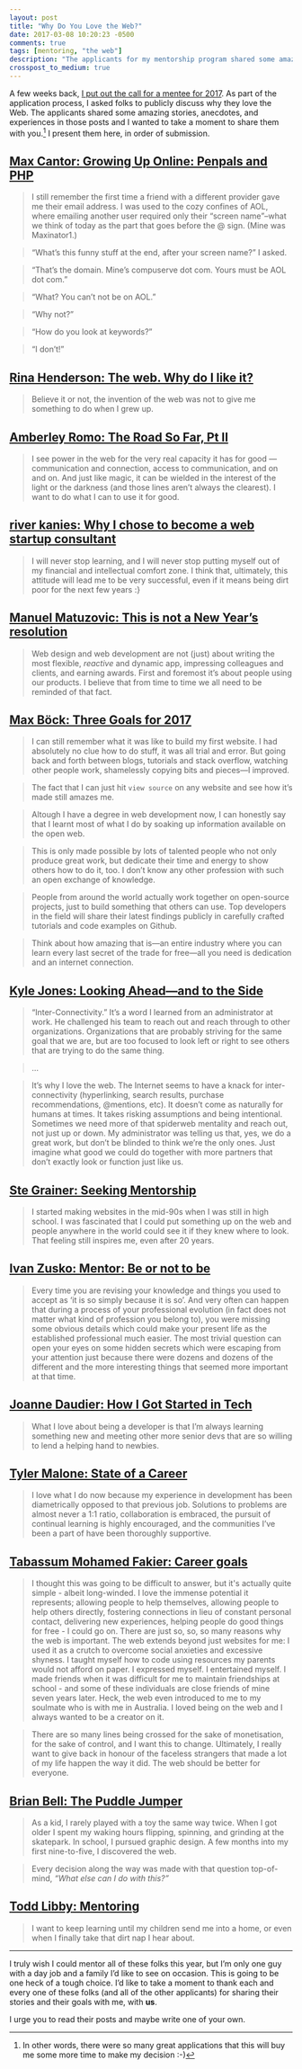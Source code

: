 ```yaml
---
layout: post
title: "Why Do You Love the Web?"
date: 2017-03-08 10:20:23 -0500
comments: true
tags: [mentoring, "the web"]
description: "The applicants for my mentorship program shared some amazing stories, anecdotes, and experiences in their posts on why they love the Web and I wanted to take a moment to share them with you"
crosspost_to_medium: true
---
```


A few weeks back, [I put out the call for a mentee for 2017](https://www.aaron-gustafson.com/notebook/looking-for-a-mentor/). As part of the application process, I asked folks to publicly discuss why they love the Web. The applicants shared some amazing stories, anecdotes, and experiences in those posts and I wanted to take a moment to share them with you.[^1] <!-- more --> I present them here, in order of submission.

[^1]: In other words, there were so many great applications that this will buy me some more time to make my decision :-)

## [Max Cantor: Growing Up Online: Penpals and PHP](https://sufferingasaservice.com/growing-up-online-penpals-and-php-d55844944ee4#.oh9m9gp4x)

> I still remember the first time a friend with a different provider gave me their email address. I was used to the cozy confines of AOL, where emailing another user required only their “screen name”–what we think of today as the part that goes before the @ sign. (Mine was Maxinator1.)

> “What’s this funny stuff at the end, after your screen name?” I asked.

> “That’s the domain. Mine’s compuserve dot com. Yours must be AOL dot com.”

> “What? You can’t not be on AOL.”

> “Why not?”

> “How do you look at keywords?”

> “I don’t!”

## [Rina Henderson: The web. Why do I like it?](https://www.linkedin.com/pulse/web-why-do-i-like-rina-henderson)

> Believe it or not, the invention of the web was not to give me something to do when I grew up.

## [Amberley Romo: The Road So Far, Pt II](http://amberley.me/2017/01/17/the-road-so-far-pt-ii/)

> I see power in the web for the very real capacity it has for good — communication and connection, access to communication, and on and on. And just like magic, it can be wielded in the interest of the light or the darkness (and those lines aren’t always the clearest). I want to do what I can to use it for good.

## [river kanies: Why I chose to become a web startup consultant](https://medium.com/@river.kanies/why-i-chose-to-become-a-web-startup-consultant-28b059397fe2)

>  I will never stop learning, and I will never stop putting myself out of my financial and intellectual comfort zone. I think that, ultimately, this attitude will lead me to be very successful, even if it means being dirt poor for the next few years :}

## [Manuel Matuzovic: This is not a New Year’s resolution](https://medium.com/@matuzo/this-is-not-a-new-years-resolution-2c69d3a0ffeb)

> Web design and web development are not (just) about writing the most flexible, *reactive* and dynamic app, impressing colleagues and clients, and earning awards. First and foremost it’s about people using our products. I believe that from time to time we all need to be reminded of that fact.

## [Max Böck: Three Goals for 2017](https://mxb.at/blog/three-goals-for-2017/)

> I can still remember what it was like to build my first website. I had absolutely no clue how to do stuff, it was all trial and error. But going back and forth between blogs, tutorials and stack overflow, watching other people work, shamelessly copying bits and pieces—I improved.

> The fact that I can just hit `view source` on any website and see how it’s made still amazes me.

> Altough I have a degree in web development now, I can honestly say that I learnt most of what I do by soaking up information available on the open web.

> This is only made possible by lots of talented people who not only produce great work, but dedicate their time and energy to show others how to do it, too. I don’t know any other profession with such an open exchange of knowledge.

> People from around the world actually work together on open-source projects, just to build something that others can use. Top developers in the field will share their latest findings publicly in carefully crafted tutorials and code examples on Github.

> Think about how amazing that is—an entire industry where you can learn every last secret of the trade for free—all you need is dedication and an internet connection.

## [Kyle Jones: Looking Ahead—and to the Side](https://kylejonestn.wordpress.com/2017/01/20/looking-ahead-and-to-the-side/)

> “Inter-Connectivity.” It’s a word I learned from an administrator at work. He challenged his team to reach out and reach through to other organizations. Organizations that are probably striving for the same goal that we are, but are too focused to look left or right to see others that are trying to do the same thing.

> …

> It’s why I love the web. The Internet seems to have a knack for inter-connectivity (hyperlinking, search results, purchase recommendations, @mentions, etc). It doesn’t come as naturally for humans at times. It takes risking assumptions and being intentional. Sometimes we need more of that spiderweb mentality and reach out, not just up or down. My administrator was telling us that, yes, we do a great work, but don’t be blinded to think we’re the only ones. Just imagine what good we could do together with more partners that don’t exactly look or function just like us.

## [Ste Grainer: Seeking Mentorship](https://stegrainer.com/journal/2017/looking-for-a-mentor)

> I started making websites in the mid-90s when I was still in high school. I was fascinated that I could put something up on the web and people anywhere in the world could see it if they knew where to look. That feeling still inspires me, even after 20 years.

## [Ivan Zusko: Mentor: Be or not to be](https://medium.com/@IvanZusko/mentor-be-or-not-to-be-120b29d49be7)

> Every time you are revising your knowledge and things you used to accept as ‘it is so simply because it is so’. And very often can happen that during a process of your professional evolution (in fact does not matter what kind of profession you belong to), you were missing some obvious details which could make your present life as the established professional much easier. The most trivial question can open your eyes on some hidden secrets which were escaping from your attention just because there were dozens and dozens of the different and the more interesting things that seemed more important at that time.

## [Joanne Daudier: How I Got Started in Tech](https://medium.com/@jdaudier/how-i-got-started-in-tech-my-developer-origin-story-7d95ee249b06)

> What I love about being a developer is that I’m always learning something new and meeting other more senior devs that are so willing to lend a helping hand to newbies.

## [Tyler Malone: State of a Career](https://medium.com/@tylermalone/state-of-a-career-b53ef3a9e53a)

>  I love what I do now because my experience in development has been diametrically opposed to that previous job. Solutions to problems are almost never a 1:1 ratio, collaboration is embraced, the pursuit of continual learning is highly encouraged, and the communities I’ve been a part of have been thoroughly supportive.

## [Tabassum Mohamed Fakier: Career goals](http://tabassum.com/blog/day-16-career-goals)

> I thought this was going to be difficult to answer, but it's actually quite simple - albeit long-winded. I love the immense potential it represents; allowing people to help themselves, allowing people to help others directly, fostering connections in lieu of constant personal contact, delivering new experiences, helping people do good things for free - I could go on. There are just so, so, so many reasons why the web is important. The web extends beyond just websites for me: I used it as a crutch to overcome social anxieties and excessive shyness. I taught myself how to code using resources my parents would not afford on paper. I expressed myself. I entertained myself. I made friends when it was difficult for me to maintain friendships at school - and some of these individuals are close friends of mine seven years later. Heck, the web even introduced to me to my soulmate who is with me in Australia. I loved being on the web and I always wanted to be a creator on it.

> There are so many lines being crossed for the sake of monetisation, for the sake of control, and I want this to change. Ultimately, I really want to give back in honour of the faceless strangers that made a lot of my life happen the way it did. The web should be better for everyone. 

## [Brian Bell: The Puddle Jumper](http://brianbell.me/2017/the-puddle-jumper/)

> As a kid, I rarely played with a toy the same way twice. When I got older I spent my waking hours flipping, spinning, and grinding at the skatepark. In school, I pursued graphic design. A few months into my first nine-to-five, I discovered the web.

> Every decision along the way was made with that question top-of-mind, *“What else can I do with this?”*

## [Todd Libby: Mentoring](http://six03.com/2017/mentoring/)

> I want to keep learning until my children send me into a home, or even when I finally take that dirt nap I hear about.

<hr>

I truly wish I could mentor all of these folks this year, but I’m only one guy with a day job and a family I’d like to see on occasion. This is going to be one heck of a tough choice. I’d like to take a moment to thank each and every one of these folks (and all of the other applicants) for sharing their stories and their goals with me, with **us**.

I urge you to read their posts and maybe write one of your own.

